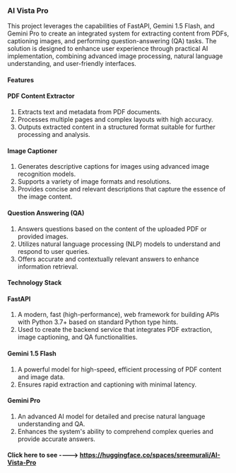 ### AI Vista Pro

This project leverages the capabilities of FastAPI, Gemini 1.5 Flash, and Gemini Pro to create an integrated system for extracting content from PDFs, captioning images, and performing question-answering (QA) tasks. The solution is designed to enhance user experience through practical AI implementation, combining advanced image processing, natural language understanding, and user-friendly interfaces.

#### Features
#### PDF Content Extractor
1. Extracts text and metadata from PDF documents.
2. Processes multiple pages and complex layouts with high accuracy.
3. Outputs extracted content in a structured format suitable for further processing and analysis.
#### Image Captioner
1. Generates descriptive captions for images using advanced image recognition models.
2. Supports a variety of image formats and resolutions.
3. Provides concise and relevant descriptions that capture the essence of the image content.
#### Question Answering (QA)
1. Answers questions based on the content of the uploaded PDF or provided images.
2. Utilizes natural language processing (NLP) models to understand and respond to user queries.
3. Offers accurate and contextually relevant answers to enhance information retrieval.
#### Technology Stack
#### FastAPI
1. A modern, fast (high-performance), web framework for building APIs with Python 3.7+ based on standard Python type hints.
2. Used to create the backend service that integrates PDF extraction, image captioning, and QA functionalities.
#### Gemini 1.5 Flash
1. A powerful model for high-speed, efficient processing of PDF content and image data.
2. Ensures rapid extraction and captioning with minimal latency.
#### Gemini Pro
1. An advanced AI model for detailed and precise natural language understanding and QA.
2. Enhances the system's ability to comprehend complex queries and provide accurate answers.

#### Click here to see ----> https://huggingface.co/spaces/sreemurali/AI-Vista-Pro
